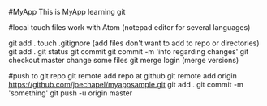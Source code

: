 #MyApp
This is MyApp learning git

#local
touch files
work with Atom (notepad editor for several languages)

git add .
touch .gitignore (add files don't want to add to repo or directories)
git add .
git status
git commit
git commit -m 'info regarding changes'
git checkout master
change some files
git merge login (merge versions)


#push to git repo
git remote
add repo at github
git remote add origin https://github.com/joechapel/myappsample.git
git add .
git commit -m 'something'
git push -u origin master
